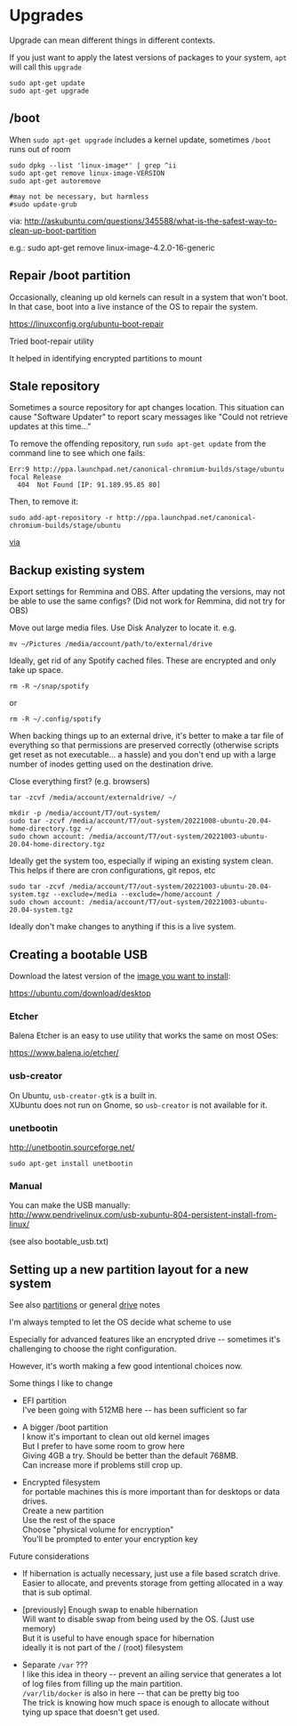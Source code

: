 # Upgrades

Upgrade can mean different things in different contexts. 

If you just want to apply the latest versions of packages to your system, `apt` will call this `upgrade`

    sudo apt-get update
    sudo apt-get upgrade

## /boot 

When `sudo apt-get upgrade` includes a kernel update, sometimes `/boot` runs out of room

```
sudo dpkg --list 'linux-image*' | grep ^ii
sudo apt-get remove linux-image-VERSION
sudo apt-get autoremove

#may not be necessary, but harmless
#sudo update-grub
```

via:
http://askubuntu.com/questions/345588/what-is-the-safest-way-to-clean-up-boot-partition

e.g.:
sudo apt-get remove linux-image-4.2.0-16-generic


## Repair /boot partition

Occasionally, cleaning up old kernels can result in a system that won't boot. In that case, boot into a live instance of the OS to repair the system.

https://linuxconfig.org/ubuntu-boot-repair

Tried boot-repair utility

It helped in identifying encrypted partitions to mount


## Stale repository

Sometimes a source repository for apt changes location. This situation can cause "Software Updater" to report scary messages like "Could not retrieve updates at this time..."

To remove the offending repository, run `sudo apt-get update` from the command line to see which one fails:

```
Err:9 http://ppa.launchpad.net/canonical-chromium-builds/stage/ubuntu focal Release
  404  Not Found [IP: 91.189.95.85 80]
```

Then, to remove it:

    sudo add-apt-repository -r http://ppa.launchpad.net/canonical-chromium-builds/stage/ubuntu

[via](https://askubuntu.com/questions/717144/remove-source-from-software-updater)


## Backup existing system

Export settings for Remmina and OBS. After updating the versions, may not be able to use the same configs? (Did not work for Remmina, did not try for OBS)

Move out large media files. Use Disk Analyzer to locate it.
e.g.

```
mv ~/Pictures /media/account/path/to/external/drive
```

Ideally, get rid of any Spotify cached files. These are encrypted and only take up space. 

```
rm -R ~/snap/spotify
```

or

```
rm -R ~/.config/spotify
```

When backing things up to an external drive, it's better to make a tar file of everything so that permissions are preserved correctly (otherwise scripts get reset as not executable... a hassle) and you don't end up with a large number of inodes getting used on the destination drive.

Close everything first? (e.g. browsers)

```
tar -zcvf /media/account/externaldrive/ ~/
```

```
mkdir -p /media/account/T7/out-system/
sudo tar -zcvf /media/account/T7/out-system/20221008-ubuntu-20.04-home-directory.tgz ~/
sudo chown account: /media/account/T7/out-system/20221003-ubuntu-20.04-home-directory.tgz
```

Ideally get the system too, especially if wiping an existing system clean. This helps if there are cron configurations, git repos, etc

```
sudo tar -zcvf /media/account/T7/out-system/20221003-ubuntu-20.04-system.tgz --exclude=/media --exclude=/home/account /
sudo chown account: /media/account/T7/out-system/20221003-ubuntu-20.04-system.tgz
```

Ideally don't make changes to anything if this is a live system. 


## Creating a bootable USB

Download the latest version of the [image you want to install](index.md):

https://ubuntu.com/download/desktop

### Etcher

Balena Etcher is an easy to use utility that works the same on most OSes:

https://www.balena.io/etcher/

### usb-creator

On Ubuntu, `usb-creator-gtk` is a built in.  
XUbuntu does not run on Gnome, so `usb-creator` is not available for it.  

### unetbootin

http://unetbootin.sourceforge.net/  

```
sudo apt-get install unetbootin
```

### Manual

You can make the USB manually:  
http://www.pendrivelinux.com/usb-xubuntu-804-persistent-install-from-linux/  


(see also bootable_usb.txt)


## Setting up a new partition layout for a new system

See also [partitions](../drives/partitions.md) or general [drive](../drives/) notes

I'm always tempted to let the OS decide what scheme to use

Especially for advanced features like an encrypted drive -- sometimes it's challenging to choose the right configuration.

However, it's worth making a few good intentional choices now. 

Some things I like to change

  - EFI partition  
    I've been going with 512MB here -- has been sufficient so far

  - A bigger /boot partition  
    I know it's important to clean out old kernel images  
    But I prefer to have some room to grow here  
    Giving 4GB a try. Should be better than the default 768MB.   
    Can increase more if problems still crop up.   
    
  - Encrypted filesystem  
    for portable machines this is more important than for desktops or data drives.   
    Create a new partition  
    Use the rest of the space  
    Choose "physical volume for encryption"  
    You'll be prompted to enter your encryption key
    

Future considerations

  - If hibernation is actually necessary, just use a file based scratch drive. Easier to allocate, and prevents storage from getting allocated in a way that is sub optimal. 
  - [previously] Enough swap to enable hibernation  
    Will want to disable swap from being used by the OS. (Just use memory)  
    But it is useful to have enough space for hibernation  
    ideally it is not part of the / (root) filesystem  

    

  - Separate `/var` ???  
    I like this idea in theory -- prevent an ailing service that generates a lot of log files from filling up the main partition.   
    `/var/lib/docker` is also in here -- that can be pretty big too  
    The trick is knowing how much space is enough to allocate without tying up space that doesn't get used. 

